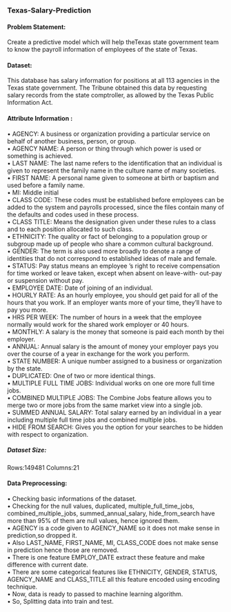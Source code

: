### Texas-Salary-Prediction

#### Problem Statement:
Create a predictive model which will help theTexas state government  team to know the payroll information of employees of the state of Texas.<br>

#### Dataset:
This database has salary information for positions at all 113 agencies in the Texas state government. The Tribune obtained this data by requesting salary records from the state comptroller, as allowed by the Texas Public Information Act.<br>

#### Attribute Information : 

•	AGENCY: A business or organization providing a particular service on behalf of another business, person, or group.<br>
•	AGENCY NAME: A person or thing through which power is used or something is achieved.<br>
•	LAST NAME: The last name refers to the identification that an individual is given to represent the family name in the culture name of many societies.<br>
•	FIRST NAME: A personal name given to someone at birth or baptism and used before a family name.<br>
•	MI: Middle initial<br>
•	CLASS CODE: These codes must be established before employees can be added to the system and payrolls processed, since the files contain many of the defaults and codes used in these process.<br>
•	CLASS TITLE:  Means the designation given under these rules to a class and to each position allocated to such class.<br>
•	ETHNICITY: The quality or fact of belonging to a population group or subgroup made up of people who share a common cultural background.<br>
•	GENDER: The term is also used more broadly to denote a range of identities that do not correspond to established ideas of male and female.<br>
•	STATUS: Pay status means an employee ’s right to receive compensation for time worked or leave taken, except when absent on leave-with- out-pay or suspension without pay.<br>
•	EMPLOYEE DATE: Date of joining of an individual.<br>
•	HOURLY RATE: As an hourly employee, you should get paid for all of the hours that you work. If an employer wants more of your time, they’ll have to pay you more.<br>
•	HRS PER WEEK: The number of hours in a week that the employee normally would work for the shared work employer or 40 hours.<br>
•	MONTHLY: A salary is the money that someone is paid each month by thei employer.<br>
•	ANNUAL: Annual salary is the amount of money your employer pays you over the course of a year in exchange for the work you perform.<br>
•	STATE NUMBER: A unique number assigned to a business or organization by the state.<br>
•	DUPLICATED: One of two or more identical things.<br>
•	MULTIPLE FULL TIME JOBS: Individual works on one ore more full time jobs.<br>
•	COMBINED MULTIPLE JOBS: The Combine Jobs feature allows you to merge two or more jobs from the same market view into a single job.<br>
•	SUMMED ANNUAL SALARY: Total salary earned by an individual in a year including multiple full time jobs and combined multiple jobs.<br>
•	HIDE FROM SEARCH: Gives you the option for your searches to be hidden with respect to organization.<br>

##### Dataset Size:
Rows:149481
Columns:21

#### Data Preprocessing:
•	Checking basic informations of the dataset.<br>
•	Checking for the null values, duplicated, multiple_full_time_jobs, combined_multiple_jobs, summed_annual_salary, hide_from_search have more than 95% of them are null values, hence ignored them.<br>
•	AGENCY is a code given to AGENCY_NAME so it does not make sense in prediction,so dropped it.<br>
•	Also LAST_NAME, FIRST_NAME, MI, CLASS_CODE does not make sense in prediction hence those are removed.<br>
•	There is one feature EMPLOY_DATE extract these feature and make difference with current date.<br>
•	There are some categorical features like ETHNICITY, GENDER, STATUS, AGENCY_NAME and CLASS_TITLE all this feature encoded using encoding technique.<br>
•	Now, data is ready to passed to machine learning algorithm.<br>
•	So, Splitting data into train and test.<br>

